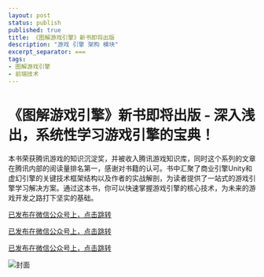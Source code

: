 ```yaml
---
layout: post
status: publish
published: true
title: 《图解游戏引擎》新书即将出版
description: "游戏 引擎 架构 模块"
excerpt_separator: ===
tags:
- 图解游戏引擎
- 前端技术
---
```


# 《图解游戏引擎》新书即将出版 - 深入浅出，系统性学习游戏引擎的宝典！

本书荣获腾讯游戏的知识沉淀奖，并被收入腾讯游戏知识库，同时这个系列的文章在腾讯内部的阅读量排名第一，感谢对书籍的认可。书中汇聚了商业引擎Unity和虚幻引擎的关键技术框架结构以及作者的实战解剖，为读者提供了一站式的游戏引擎学习解决方案。通过这本书，你可以快速掌握游戏引擎的核心技术，为未来的游戏开发之路打下坚实的基础。

[已发布在微信公众号上，点击跳转](https://mp.weixin.qq.com/s/GoijAWoznGNmZGIWmig1jg)

[已发布在微信公众号上，点击跳转](https://mp.weixin.qq.com/s/GoijAWoznGNmZGIWmig1jg)

[已发布在微信公众号上，点击跳转](https://mp.weixin.qq.com/s/GoijAWoznGNmZGIWmig1jg)

![封面](/assets/book/engine1/face.jpeg)
